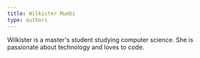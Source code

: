 ```yaml
---
title: Wilkister Mumbi
type: authors
---
```

Wilkister is a master's student studying computer science. She is passionate about technology and loves to code.